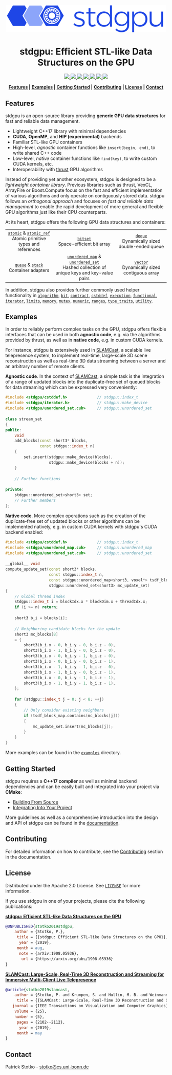 <p align="center">
<img src="./docs/_static/stdgpu_logo.png" width="500" />
</p>

<h1 align="center">stdgpu: Efficient STL-like Data Structures on the GPU</h1>

<!-- start badges -->

<p align="center">
<a href="https://github.com/stotko/stdgpu/actions/workflows/tests.yml" alt="Tests OpenMP">
    <img src="https://github.com/stotko/stdgpu/actions/workflows/tests.yml/badge.svg"/>
</a>
<a href=https://github.com/stotko/stdgpu/actions/workflows/lint.yml" alt="Lint OpenMP">
    <img src="https://github.com/stotko/stdgpu/actions/workflows/lint.yml/badge.svg"/>
</a>
<a href="https://codecov.io/gh/stotko/stdgpu" alt="Code Coverage">
  <img src="https://codecov.io/gh/stotko/stdgpu/branch/master/graph/badge.svg" />
</a>
<a href="https://scan.coverity.com/projects/stotko-stdgpu" alt="Coverity Scan">
   <img src="https://scan.coverity.com/projects/20259/badge.svg"/>
</a>
<a href="https://bestpractices.coreinfrastructure.org/projects/3645" alt="Best Practices">
    <img src="https://bestpractices.coreinfrastructure.org/projects/3645/badge">
</a>
<a href="https://stotko.github.io/stdgpu" alt="Documentation">
    <img src="https://img.shields.io/badge/docs-Latest-green.svg"/>
</a>
<a href="https://github.com/stotko/stdgpu/blob/master/LICENSE" alt="License">
    <img src="https://img.shields.io/github/license/stotko/stdgpu"/>
</a>
</p>

<!-- end badges -->

<b>
<p align="center">
<a style="font-weight:bold" href="#features">Features</a> |
<a style="font-weight:bold" href="#examples">Examples</a> |
<a style="font-weight:bold" href="#getting-started">Getting Started</a> |
<a style="font-weight:bold" href="#contributing">Contributing</a> |
<a style="font-weight:bold" href="#license">License</a> |
<a style="font-weight:bold" href="#contact">Contact</a>
</p>
</b>


## Features

stdgpu is an open-source library providing **generic GPU data structures** for fast and reliable data management.

- Lightweight C++17 library with minimal dependencies
- **CUDA**, **OpenMP**, and **HIP (experimental)** backends
- Familiar STL-like GPU containers
- High-level, *agnostic* container functions like `insert(begin, end)`, to write shared C++ code
- Low-level, *native* container functions like `find(key)`, to write custom CUDA kernels, etc.
- Interoperability with [thrust](https://github.com/NVIDIA/thrust) GPU algorithms

Instead of providing yet another ecosystem, stdgpu is designed to be a *lightweight container library*. Previous libraries such as thrust, VexCL, ArrayFire or Boost.Compute focus on the fast and efficient implementation of various algorithms and only operate on contiguously stored data. stdgpu follows an *orthogonal approach* and focuses on *fast and reliable data management* to enable the rapid development of more general and flexible GPU algorithms just like their CPU counterparts.

At its heart, stdgpu offers the following GPU data structures and containers:

<table>
<tr align="center">
<td><a href="https://stotko.github.io/stdgpu/doxygen/classstdgpu_1_1atomic.html"><code>atomic</code></a> &amp; <a href="https://stotko.github.io/stdgpu/doxygen/classstdgpu_1_1atomic__ref.html"><code>atomic_ref</code></a><br>Atomic primitive types and references</td>
<td><a href="https://stotko.github.io/stdgpu/doxygen/classstdgpu_1_1bitset.html"><code>bitset</code></a><br>Space-efficient bit array</td>
<td><a href="https://stotko.github.io/stdgpu/doxygen/classstdgpu_1_1deque.html"><code>deque</code></a><br>Dynamically sized double-ended queue</td>
</tr>
<tr align="center">
<td><a href="https://stotko.github.io/stdgpu/doxygen/classstdgpu_1_1queue.html"><code>queue</code></a> &amp; <a href="https://stotko.github.io/stdgpu/doxygen/classstdgpu_1_1stack.html"><code>stack</code></a><br>Container adapters</td>
<td><a href="https://stotko.github.io/stdgpu/doxygen/classstdgpu_1_1unordered__map.html"><code>unordered_map</code></a> &amp; <a href="https://stotko.github.io/stdgpu/doxygen/classstdgpu_1_1unordered__set.html"><code>unordered_set</code></a><br>Hashed collection of unique keys and key-value pairs</td>
<td><a href="https://stotko.github.io/stdgpu/doxygen/classstdgpu_1_1vector.html"><code>vector</code></a><br>Dynamically sized contiguous array</td>
</tr>
</table>

In addition, stdgpu also provides further commonly used helper functionality in [`algorithm`](https://stotko.github.io/stdgpu/doxygen/group__algorithm.html), [`bit`](https://stotko.github.io/stdgpu/doxygen/group__bit.html), [`contract`](https://stotko.github.io/stdgpu/doxygen/group__contract.html), [`cstddef`](https://stotko.github.io/stdgpu/doxygen/group__cstddef.html), [`execution`](https://stotko.github.io/stdgpu/doxygen/group__execution.html), [`functional`](https://stotko.github.io/stdgpu/doxygen/group__functional.html), [`iterator`](https://stotko.github.io/stdgpu/doxygen/group__iterator.html), [`limits`](https://stotko.github.io/stdgpu/doxygen/group__limits.html), [`memory`](https://stotko.github.io/stdgpu/doxygen/group__memory.html), [`mutex`](https://stotko.github.io/stdgpu/doxygen/group__mutex.html), [`numeric`](https://stotko.github.io/stdgpu/doxygen/group__numeric.html), [`ranges`](https://stotko.github.io/stdgpu/doxygen/group__ranges.html), [`type_traits`](https://stotko.github.io/stdgpu/doxygen/group__type__traits.html), [`utility`](https://stotko.github.io/stdgpu/doxygen/group__utility.html).


## Examples

<!-- start examples -->

In order to reliably perform complex tasks on the GPU, stdgpu offers flexible interfaces that can be used in both **agnostic code**, e.g. via the algorithms provided by thrust, as well as in **native code**, e.g. in custom CUDA kernels.

For instance, stdgpu is extensively used in [SLAMCast](https://www.researchgate.net/publication/331303359_SLAMCast_Large-Scale_Real-Time_3D_Reconstruction_and_Streaming_for_Immersive_Multi-Client_Live_Telepresence), a scalable live telepresence system, to implement real-time, large-scale 3D scene reconstruction as well as real-time 3D data streaming between a server and an arbitrary number of remote clients.

**Agnostic code**. In the context of [SLAMCast](https://www.researchgate.net/publication/331303359_SLAMCast_Large-Scale_Real-Time_3D_Reconstruction_and_Streaming_for_Immersive_Multi-Client_Live_Telepresence), a simple task is the integration of a range of updated blocks into the duplicate-free set of queued blocks for data streaming which can be expressed very conveniently:

```cpp
#include <stdgpu/cstddef.h>             // stdgpu::index_t
#include <stdgpu/iterator.h>            // stdgpu::make_device
#include <stdgpu/unordered_set.cuh>     // stdgpu::unordered_set

class stream_set
{
public:
    void
    add_blocks(const short3* blocks,
               const stdgpu::index_t n)
    {
        set.insert(stdgpu::make_device(blocks),
                   stdgpu::make_device(blocks + n));
    }

    // Further functions

private:
    stdgpu::unordered_set<short3> set;
    // Further members
};
```

**Native code**. More complex operations such as the creation of the duplicate-free set of updated blocks or other algorithms can be implemented natively, e.g. in custom CUDA kernels with stdgpu's CUDA backend enabled:

```cpp
#include <stdgpu/cstddef.h>             // stdgpu::index_t
#include <stdgpu/unordered_map.cuh>     // stdgpu::unordered_map
#include <stdgpu/unordered_set.cuh>     // stdgpu::unordered_set

__global__ void
compute_update_set(const short3* blocks,
                   const stdgpu::index_t n,
                   const stdgpu::unordered_map<short3, voxel*> tsdf_block_map,
                   stdgpu::unordered_set<short3> mc_update_set)
{
    // Global thread index
    stdgpu::index_t i = blockIdx.x * blockDim.x + threadIdx.x;
    if (i >= n) return;

    short3 b_i = blocks[i];

    // Neighboring candidate blocks for the update
    short3 mc_blocks[8]
    = {
        short3(b_i.x - 0, b_i.y - 0, b_i.z - 0),
        short3(b_i.x - 1, b_i.y - 0, b_i.z - 0),
        short3(b_i.x - 0, b_i.y - 1, b_i.z - 0),
        short3(b_i.x - 0, b_i.y - 0, b_i.z - 1),
        short3(b_i.x - 1, b_i.y - 1, b_i.z - 0),
        short3(b_i.x - 1, b_i.y - 0, b_i.z - 1),
        short3(b_i.x - 0, b_i.y - 1, b_i.z - 1),
        short3(b_i.x - 1, b_i.y - 1, b_i.z - 1),
    };

    for (stdgpu::index_t j = 0; j < 8; ++j)
    {
        // Only consider existing neighbors
        if (tsdf_block_map.contains(mc_blocks[j]))
        {
            mc_update_set.insert(mc_blocks[j]);
        }
    }
}
```

More examples can be found in the [`examples`](https://github.com/stotko/stdgpu/tree/master/examples) directory.

<!-- end examples -->


## Getting Started

stdgpu requires a **C++17 compiler** as well as minimal backend dependencies and can be easily built and integrated into your project via **CMake**:

- [Building From Source](https://stotko.github.io/stdgpu/getting_started/building_from_source.html)
- [Integrating Into Your Project](https://stotko.github.io/stdgpu/getting_started/integrating_into_your_project.html)

More guidelines as well as a comprehensive introduction into the design and API of stdgpu can be found in the [documentation](https://stotko.github.io/stdgpu).


## Contributing

For detailed information on how to contribute, see the [Contributing](https://stotko.github.io/stdgpu/development/contributing.html) section in the documentation.


## License

Distributed under the Apache 2.0 License. See [`LICENSE`](https://github.com/stotko/stdgpu/blob/master/LICENSE) for more information.

<!-- start citation -->

If you use stdgpu in one of your projects, please cite the following publications:

[**stdgpu: Efficient STL-like Data Structures on the GPU**](https://www.researchgate.net/publication/335233070_stdgpu_Efficient_STL-like_Data_Structures_on_the_GPU)

```bib
@UNPUBLISHED{stotko2019stdgpu,
    author = {Stotko, P.},
     title = {{stdgpu: Efficient STL-like Data Structures on the GPU}},
      year = {2019},
     month = aug,
      note = {arXiv:1908.05936},
       url = {https://arxiv.org/abs/1908.05936}
}
```

[**SLAMCast: Large-Scale, Real-Time 3D Reconstruction and Streaming for Immersive Multi-Client Live Telepresence**](https://www.researchgate.net/publication/331303359_SLAMCast_Large-Scale_Real-Time_3D_Reconstruction_and_Streaming_for_Immersive_Multi-Client_Live_Telepresence)

```bib
@article{stotko2019slamcast,
    author = {Stotko, P. and Krumpen, S. and Hullin, M. B. and Weinmann, M. and Klein, R.},
     title = {{SLAMCast: Large-Scale, Real-Time 3D Reconstruction and Streaming for Immersive Multi-Client Live Telepresence}},
   journal = {IEEE Transactions on Visualization and Computer Graphics},
    volume = {25},
    number = {5},
     pages = {2102--2112},
      year = {2019},
     month = may
}
```

<!-- end citation -->


## Contact

Patrick Stotko - [stotko@cs.uni-bonn.de](mailto:stotko@cs.uni-bonn.de)
